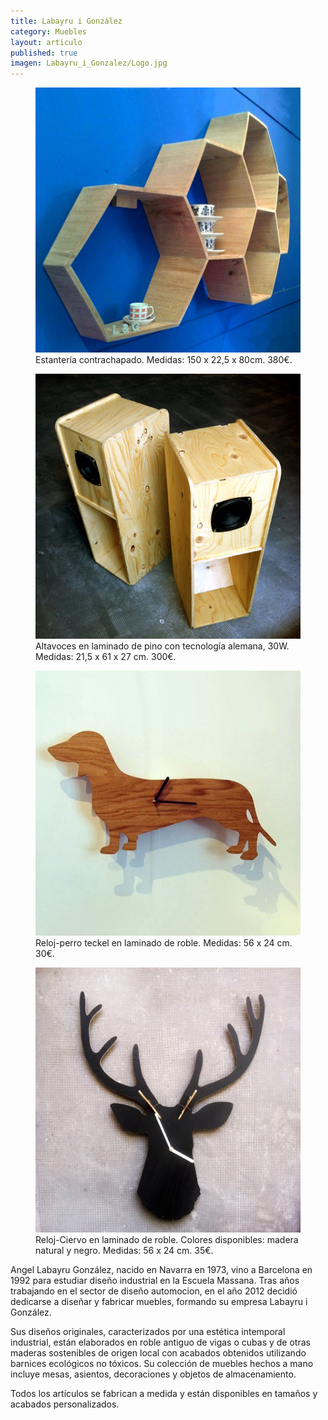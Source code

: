 ```yaml
---
title: Labayru i González
category: Muebles
layout: articulo
published: true
imagen: Labayru_i_Gonzalez/Logo.jpg
---
```


<div class="figure-group">
<figure>
	<a href="/images/Labayru_i_Gonzalez/Prestatgeria.jpg"><img src="/images/Labayru_i_Gonzalez/Prestatgeria.jpg" alt="Estantería hecha a mano Labayru"></a>
	<figcaption>Estantería contrachapado. Medidas: 150 x 22,5 x 80cm. 380€.</figcaption>
</figure>
 
<figure>
	<a href="/images/Labayru_i_Gonzalez/altavoces.jpg"><img src="/images/Labayru_i_Gonzalez/altavoces.jpg" alt="Altavoces hechos a mano Labayru"></a>
	<figcaption>
        Altavoces en laminado de pino con tecnología alemana, 30W. Medidas: 21,5 x 61 x 27 cm. 300€.
    </figcaption>
</figure>
</div>

<div class="figure-group">
<figure>
	<a href="/images/Labayru_i_Gonzalez/perrete.jpg"><img src="/images/Labayru_i_Gonzalez/perrete.jpg" alt="Reloj-Perro hecho a mano Labayru"></a>
	<figcaption>
	    Reloj-perro teckel en laminado de roble. Medidas: 56 x 24 cm. 30€.
	</figcaption>
</figure>

<figure>
	<a href="/images/Labayru_i_Gonzalez/Ciervo.jpg"><img src="/images/Labayru_i_Gonzalez/Ciervo.jpg" alt="Reloj-Ciervo hecho a mano Labayru"></a>
	<figcaption>
	    Reloj-Ciervo en laminado de roble. Colores disponibles: madera natural y negro. Medidas: 56 x 24 cm. 35€.
	</figcaption>
</figure>

</div>

Angel Labayru González, nacido en Navarra en 1973, vino a Barcelona en 1992 para estudiar diseño industrial en la Escuela Massana. Tras años trabajando en el sector de diseño automocion, en el año 2012 decidió dedicarse a diseñar y fabricar muebles, formando su empresa Labayru i González.

Sus diseños originales, caracterizados por una estética intemporal industrial, están elaborados en roble antiguo de vigas o cubas y de otras maderas sostenibles de origen local con acabados obtenidos utilizando barnices ecológicos no tóxicos.
Su colección de muebles hechos a mano incluye mesas, asientos, decoraciones y objetos de almacenamiento.

Todos los artículos se fabrican a medida y están disponibles en tamaños y acabados personalizados.
